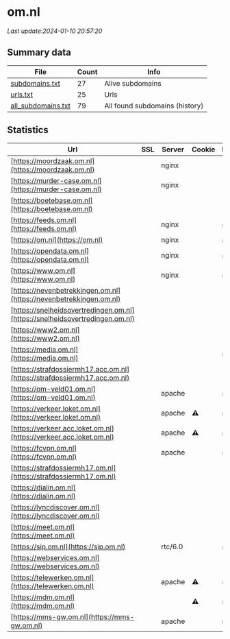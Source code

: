 # om.nl
*Last update:2024-01-10 20:57:20*
## Summary data
| File       | Count | Info |
|------------|-------|------|
|[subdomains.txt](/data/om/subdomains.txt)|27|Alive subdomains|
|[urls.txt](/data/om/urls.txt)|25|Urls|
|[all_subdomains.txt](/data/om/all_subdomains.txt)|79|All found subdomains (history)|
## Statistics
| Url | SSL | Server | Cookie | HSTS | CSP | XFO | XXP | RP | Tech |
|------------|-------|------|------|------|------|------|------|------|------|
|[https://moordzaak.om.nl](https://moordzaak.om.nl)| |nginx| | | | | |:white_check_mark: | |Heroku Nginx| |
|[https://murder-case.om.nl](https://murder-case.om.nl)| |nginx| | | | | |:white_check_mark: | |Heroku Nginx| |
|[https://boetebase.om.nl](https://boetebase.om.nl)| | | | | |:white_check_mark: | | |:white_check_mark: | |Microsoft ASP.NET:4....| |
|[https://feeds.om.nl](https://feeds.om.nl)| |nginx| |:white_check_mark: | | |:white_check_mark: | |:white_check_mark: | |:white_check_mark: | |HSTS Nginx| |
|[https://om.nl](https://om.nl)| |nginx| |:white_check_mark: | |:warning: |:white_check_mark: | |:white_check_mark: | |:white_check_mark: | |HSTS Nginx| |
|[https://opendata.om.nl](https://opendata.om.nl)| |nginx| |:white_check_mark: | | |:white_check_mark: | |:white_check_mark: | |:white_check_mark: | |HSTS Nginx| |
|[https://www.om.nl](https://www.om.nl)| |nginx| |:white_check_mark: | |:warning: |:white_check_mark: | |:white_check_mark: | |:white_check_mark: | |Bloomreach HSTS Ngin...| |
|[https://nevenbetrekkingen.om.nl](https://nevenbetrekkingen.om.nl)| | | | | |:white_check_mark: | | |:white_check_mark: | |Microsoft ASP.NET:4....| |
|[https://snelheidsovertredingen.om.nl](https://snelheidsovertredingen.om.nl)| | | | | |:white_check_mark: | | |:white_check_mark: | |Microsoft ASP.NET:4....| |
|[https://www2.om.nl](https://www2.om.nl)| | | | | | | |:white_check_mark: | || |
|[https://media.om.nl](https://media.om.nl)| || |:white_check_mark: | | | | |:white_check_mark: | |HSTS| |
|[https://strafdossiermh17.acc.om.nl](https://strafdossiermh17.acc.om.nl)| | | | | | | |:white_check_mark: | |HSTS Nginx:1.25.1| |
|[https://om-veld01.om.nl](https://om-veld01.om.nl)| |apache| |:white_check_mark: | | |:white_check_mark: | |:white_check_mark: | |:white_check_mark: | |HSTS Microsoft ASP.N...| |
|[https://verkeer.loket.om.nl](https://verkeer.loket.om.nl)| |apache|:warning: |:white_check_mark: | |:white_check_mark: | | |:white_check_mark: | |Apache HTTP Server H...| |
|[https://verkeer.acc.loket.om.nl](https://verkeer.acc.loket.om.nl)| |apache|:warning: |:white_check_mark: | |:white_check_mark: | | |:white_check_mark: | |Apache HTTP Server H...| |
|[https://fcvpn.om.nl](https://fcvpn.om.nl)| |apache| |:white_check_mark: | | |:white_check_mark: | |:white_check_mark: | |:white_check_mark: | |HSTS Microsoft ASP.N...| |
|[https://strafdossiermh17.om.nl](https://strafdossiermh17.om.nl)| | | | | | | |:white_check_mark: | |HSTS Nginx:1.25.1| |
|[https://dialin.om.nl](https://dialin.om.nl)| | | | | | | |:white_check_mark: | |HSTS IIS:10.0 Window...| |
|[https://lyncdiscover.om.nl](https://lyncdiscover.om.nl)| | | | | | | |:white_check_mark: | || |
|[https://meet.om.nl](https://meet.om.nl)| | | | | | | |:white_check_mark: | |HSTS| |
|[https://sip.om.nl](https://sip.om.nl)| |rtc/6.0| |:white_check_mark: | | | | |:white_check_mark: | |HSTS| |
|[https://webservices.om.nl](https://webservices.om.nl)| | | | | | | |:white_check_mark: | |HSTS IIS:10.0 Window...| |
|[https://telewerken.om.nl](https://telewerken.om.nl)| |apache|:warning: |:white_check_mark: | | |:white_check_mark: | |:white_check_mark: | |:white_check_mark: | |Microsoft ASP.NET| |
|[https://mdm.om.nl](https://mdm.om.nl)| ||:warning: |:white_check_mark: | |:white_check_mark: | |:white_check_mark: | |:white_check_mark: | || |
|[https://mms-gw.om.nl](https://mms-gw.om.nl)| |apache| |:white_check_mark: | | |:white_check_mark: | |:white_check_mark: | |:white_check_mark: | |HSTS Microsoft ASP.N...| |